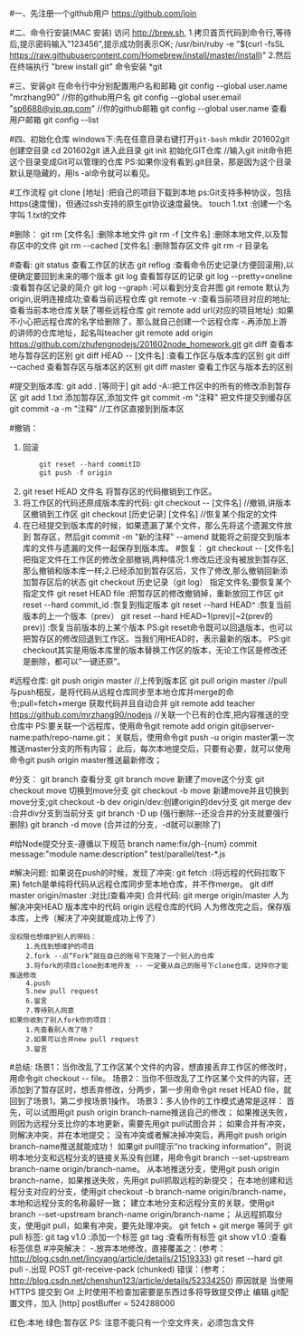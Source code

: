 #一、先注册一个github用户
    https://github.com/join

#二、命令行安装(MAC 安装)
    访问 http://brew.sh,
    1.拷贝首页代码到命令行,等待后,提示密码输入"123456",提示成功则表示OK;
    /usr/bin/ruby -e "$(curl -fsSL https://raw.githubusercontent.com/Homebrew/install/master/install)"
    2.然后在终端执行 "brew install git" 命令安装 *git

#三、安装git
    在命令行中分别配置用户名和邮箱
    git config --global user.name "mrzhang90" //你的github用户名
    git config --global user.email "sp6688@vip.qq.com" //你的github邮箱
    git config --global user.name 查看用户邮箱
    git config --list

#四、初始化仓库
    windows下:先在任意目录右键打开`git-bash`
    mkdir 201602git 创建空目录
    cd 201602git    进入此目录
    git init       初始化GIT仓库 //输入git init命令把这个目录变成Git可以管理的仓库
    PS:如果你没有看到.git目录，那是因为这个目录默认是隐藏的，用ls -al命令就可以看见。

#工作流程
    git clone [地址] :把自己的项目下载到本地
    ps:Git支持多种协议，包括https(速度慢)，但通过ssh支持的原生git协议速度最快。
    touch 1.txt :创建一个名字叫 1.txt的文件

#删除：
    git rm [文件名] :删除本地文件
    git rm -f [文件名] :删除本地文件,以及暂存区中的文件
    git rm --cached [文件名] :删除暂存区文件
    git rm -r 目录名

#查看:
    git status 查看工作区的状态
    git reflog :查看命令历史记录(方便回滚用),以便确定要回到未来的哪个版本
    git log 查看暂存区的记录
    git log --pretty=oneline :查看暂存区记录的简介
    git log --graph :可以看到分支合并图
    git remote  默认为origin,说明连接成功;查看当前远程仓库
    git remote -v :查看当前项目对应的地址;查看当前本地仓库关联了哪些远程仓库
    git remote add url(对应的项目地址) :如果不小心把远程仓库的名字给删除了，那么就自己创建一个远程仓库
        -.再添加上游的讲师的仓库地址，起名叫teacher
        git remote add  origin https://github.com/zhufengnodejs/201602node_homework.git
    git diff 查看本地与暂存区的区别
    git diff HEAD -- [文件名] :查看工作区与版本库的区别
    git diff --cached 查看暂存区与版本区的区别
    git diff master 查看工作区与版本去的区别

#提交到版本库:
    git add . [等同于] git add -A::把工作区中的所有的修改添到暂存区
    git add 1.txt 添加暂存区,添加文件
    git commit -m "注释" 把文件提交到缓存区
    git commit -a -m "注释" //工作区直接到到版本区

#撤销：
1. 回滚
    ```js
        git reset --hard commitID
        git push -f origin
    ```
1. git reset HEAD 文件名   将暂存区的代码撤销到工作区。
2. 将工作区的代码还原成版本库的代码:
    git checkout -- [文件名] //撤销,讲版本区撤销到工作区
    git checkout [历史记录] [文件名] //恢复某个指定的文件
3. 在已经提交到版本库的时候，如果遗漏了某个文件，那么先将这个遗漏文件放到
    暂存区，然后git commit -m "新的注释" --amend
    就能将之前提交到版本库的文件与遗漏的文件一起保存到版本库。
#恢复：
    git checkout -- [文件名]
        把指定文件在工作区的修改全部撤销,两种情况:1.修改后还没有被放到暂存区,那么撤销和版本库一样;2.已经添加到暂存区后，又作了修改,那么撤销回新添加暂存区后的状态
    git checkout 历史记录（git log）
        指定文件名;要恢复某个指定文件
    git reset HEAD file :把暂存区的修改撤销掉，重新放回工作区
    git reset --hard commit_id :恢复到指定版本
    git reset --hard HEAD^  :恢复当前版本的上一个版本（prev）
    git reset --hard HEAD~1(prev)[~2(prev的prev)] :恢复当前版本的上某个版本
    PS:git reset命令既可以回退版本，也可以把暂存区的修改回退到工作区。当我们用HEAD时，表示最新的版本。
    PS:git checkout其实是用版本库里的版本替换工作区的版本，无论工作区是修改还是删除，都可以“一键还原”。

#远程仓库:
    git push origin master  //上传到版本区
    git pull origin master  //pull与push相反，是将代码从远程仓库同步至本地仓库并merge的命令;pull=fetch+merge 获取代码并且自动合并
    git remote add teacher https://github.com/mrzhang90/nodejs //关联一个已有的仓库,把内容推送的空仓库中
    PS:要关联一个远程库，使用命令git remote add origin git@server-name:path/repo-name.git；
       关联后，使用命令git push -u origin master第一次推送master分支的所有内容；
       此后，每次本地提交后，只要有必要，就可以使用命令git push origin master推送最新修改；

#分支：
    git branch  查看分支
    git branch move  新建了move这个分支
    git checkout move  切换到move分支
    git checkout -b move  新建move并且切换到move分支;git checkout -b dev origin/dev:创建origin的dev分支
    git merge dev :合并div分支到当前分支
    git branch -D up  (强行删除--还没合并的分支就要强行删除)
    git branch -d move (合并过的分支，-d就可以删除了)

#给Node提交分支-遵循以下规范
    branch name:fix/gh-{num}
    commit message:"module name:description"
    test/parallel/test-*.js

#解决问题:
    如果说在push的时候，发现了冲突:
        git fetch :(将远程的代码拉取下来) fetch是单纯将代码从远程仓库同步至本地仓库，并不作merge。
        git diff master origin/master :对比(查看冲突)
        合并代码:
            git merge origin/master
            人为解决冲突HEAD 版本库中的代码
            origin   远程仓库的代码
        人为修改完之后，保存版本库，上传（解决了冲突就能成功上传了）

    没权限也想维护别人的带码：
        1.先找到想维护的项目
        2.fork --点“Fork”就在自己的账号下克隆了一个别人的仓库
        3.将fork的项目clone到本地开发 -- 一定要从自己的账号下clone仓库，这样你才能推送修改
        4.push
        5.new pull request
        6.留言
        7.等待别人同意
    如果你收到了别人fork你的项目：
        1.先查看别人改了啥？
        2.如果可以合并new pull request
        3.留言

#总结:
    场景1：当你改乱了工作区某个文件的内容，想直接丢弃工作区的修改时，用命令git checkout -- file。
    场景2：当你不但改乱了工作区某个文件的内容，还添加到了暂存区时，想丢弃修改，分两步，第一步用命令git reset HEAD file，就回到了场景1，第二步按场景1操作。
    场景3：多人协作的工作模式通常是这样：
        首先，可以试图用git push origin branch-name推送自己的修改；
        如果推送失败，则因为远程分支比你的本地更新，需要先用git pull试图合并；
        如果合并有冲突，则解决冲突，并在本地提交；
        没有冲突或者解决掉冲突后，再用git push origin branch-name推送就能成功！
        如果git pull提示“no tracking information”，则说明本地分支和远程分支的链接关系没有创建，用命令git branch --set-upstream branch-name origin/branch-name。
    从本地推送分支，使用git push origin branch-name，如果推送失败，先用git pull抓取远程的新提交；
    在本地创建和远程分支对应的分支，使用git checkout -b branch-name origin/branch-name，本地和远程分支的名称最好一致；
    建立本地分支和远程分支的关联，使用git branch --set-upstream branch-name origin/branch-name；
    从远程抓取分支，使用git pull，如果有冲突，要先处理冲突。
    git fetch + git merge 等同于 git pull
    标签:
        git tag v1.0 :添加一个标签
        git tag :查看所有标签
        git show v1.0 :查看标签信息
#冲突解决：
    -.放弃本地修改，直接覆盖之：(参考：http://blog.csdn.net/lincyang/article/details/21519333)
        git reset --hard
        git pull
    -.出现 POST git-receive-pack (chunked) 错误：(参考：http://blog.csdn.net/chenshun123/article/details/52334250)
        原因就是 当使用 HTTPS 提交到 Git 上时使用不检查加密要是东西过多将导致提交停止
        编辑.git配置文件，加入
            [http] 
                postBuffer = 524288000

红色:本地
绿色:暂存区
PS: 注意不能只有一个空文件夹，必须包含文件      
